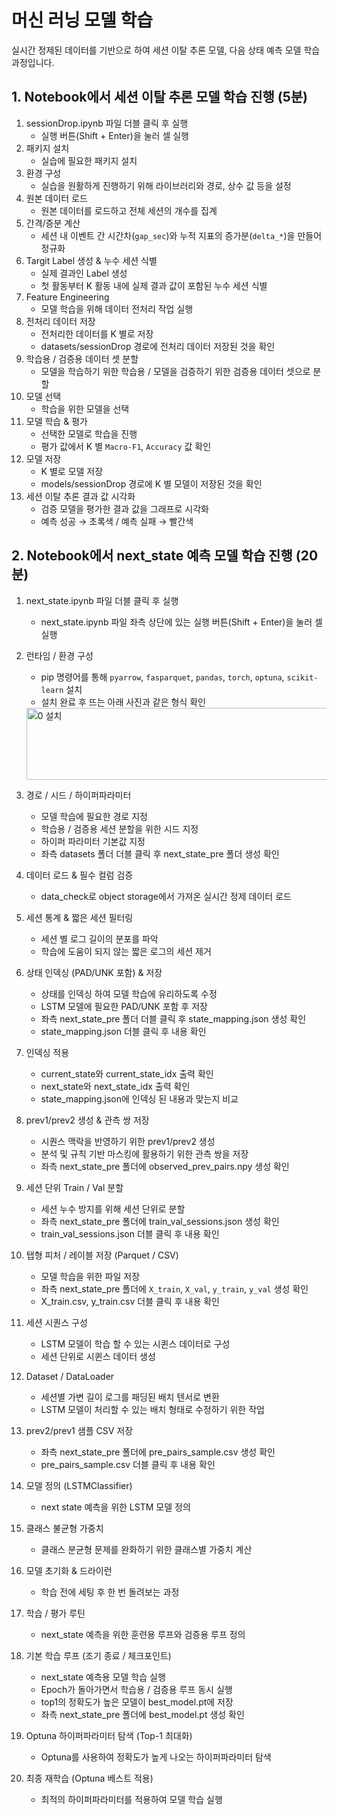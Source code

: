 # 머신 러닝 모델 학습

실시간 정제된 데이터를 기반으로 하여 세션 이탈 추론 모델, 다음 상태 예측 모델 학습 과정입니다.

## 1. Notebook에서 세션 이탈 추론 모델 학습 진행 (5분)

1. sessionDrop.ipynb 파일 더블 클릭 후 실행
    - 실행 버튼(Shift + Enter)을 눌러 셀 실행
2. 패키지 설치
    - 실습에 필요한 패키지 설치
3. 환경 구성
    - 실습을 원활하게 진행하기 위해 라이브러리와 경로, 상수 값 등을 설정
4. 원본 데이터 로드
    - 원본 데이터를 로드하고 전체 세션의 개수를 집계
5. 간격/증분 계산
    - 세션 내 이벤트 간 시간차(`gap_sec`)와 누적 지표의 증가분(`delta_*`)을 만들어 정규화
6. Targit Label 생성 & 누수 세션 식별
    - 실제 결과인 Label 생성
    - 첫 활동부터 K 활동 내에 실제 결과 값이 포함된 누수 세션 식별
7. Feature Engineering
    - 모델 학습을 위해 데이터 전처리 작업 실행
8. 전처리 데이터 저장
    - 전처리한 데이터를 K 별로 저장
    - datasets/sessionDrop 경로에 전처리 데이터 저장된 것을 확인
9. 학습용 / 검증용 데이터 셋 분할
    - 모델을 학습하기 위한 학습용 / 모델을 검증하기 위한 검증용 데이터 셋으로 분할
10. 모델 선택
    - 학습을 위한  모델을 선택
11. 모델 학습 & 평가
    - 선택한 모델로 학습을 진행
    - 평가 값에서 K 별 `Macro-F1`, `Accuracy` 값 확인
12. 모델 저장
    - K 별로 모델 저장
    - models/sessionDrop 경로에 K 별 모델이 저장된 것을 확인
13. 세션 이탈 추론 결과 값 시각화
    - 검증 모델을 평가한 결과 값을 그래프로 시각화
    - 예측 성공 → 초록색 / 예측 실패 → 빨간색


## 2. Notebook에서 next_state 예측 모델 학습 진행 (20분)

1. next_state.ipynb 파일 더블 클릭 후 실행

    - next_state.ipynb 파일 좌측 상단에 있는 실행 버튼(Shift + Enter)을 눌러 셀 실행

2. 런타임 / 환경 구성

    - pip 명령어를 통해 `pyarrow`, `fasparquet`, `pandas`, `torch`, `optuna`, `scikit-learn` 설치
    - 설치 완료 후 뜨는 아래 사진과 같은 형식 확인

    <img width="1359" height="115" alt="0 설치" src="https://github.com/user-attachments/assets/c3c0e4b8-112c-4218-b089-5c8ae3bf9813" />

3. 경로 / 시드 / 하이퍼파라미터

    - 모델 학습에 필요한 경로 지정
    - 학습용 / 검증용 세션 분할을 위한 시드 지정
    - 하이퍼 파라미터 기본값 지정
    - 좌측 datasets 폴더 더블 클릭 후 next_state_pre 폴더 생성 확인

4. 데이터 로드 & 필수 컬럼 검증

    - data_check로 object storage에서 가져온 실시간 정제 데이터 로드

5. 세션 통계 & 짧은 세션 필터링

    - 세션 별 로그 길이의 분포를 파악
    - 학습에 도움이 되지 않는 짧은 로그의 세션 제거

6. 상태 인덱싱 (PAD/UNK 포함) & 저장

    - 상태를 인덱싱 하여 모델 학습에 유리하도록 수정
    - LSTM 모델에 필요한 PAD/UNK 포함 후 저장
    - 좌측 next_state_pre 폴더 더블 클릭 후 state_mapping.json 생성 확인
    - state_mapping.json 더블 클릭 후 내용 확인

7. 인덱싱 적용

    - current_state와 current_state_idx 출력 확인
    - next_state와 next_state_idx 출력 확인
    - state_mapping.json에 인덱싱 된 내용과 맞는지 비교

8. prev1/prev2 생성 & 관측 쌍 저장

    - 시퀀스 맥락을 반영하기 위한 prev1/prev2 생성
    - 분석 및 규칙 기반 마스킹에 활용하기 위한 관측 쌍을 저장
    - 좌측 next_state_pre 폴더에 observed_prev_pairs.npy 생성 확인

9. 세션 단위 Train / Val 분할

    - 세션 누수 방지를 위해 세션 단위로 분할
    - 좌측 next_state_pre 폴더에 train_val_sessions.json 생성 확인
    - train_val_sessions.json 더블 클릭 후 내용 확인

10. 탭형 피처 / 레이블 저장 (Parquet / CSV)

    - 모델 학습을 위한 파일 저장
    - 좌측 next_state_pre 폴더에 `X_train`, `X_val`, `y_train`, `y_val` 생성 확인
    - X_train.csv, y_train.csv 더블 클릭 후 내용 확인

11. 세션 시퀀스 구성

    - LSTM 모델이 학습 할 수 있는 시퀸스 데이터로 구성
    - 세션 단위로 시퀸스 데이터 생성

12. Dataset / DataLoader

    - 세션별 가변 길이 로그를 패딩된 배치 텐서로 변환
    - LSTM 모델이 처리할 수 있는 배치 형태로 수정하기 위한 작업

13. prev2/prev1 샘플 CSV 저장

    - 좌측 next_state_pre 폴더에 pre_pairs_sample.csv 생성 확인
    - pre_pairs_sample.csv 더블 클릭 후 내용 확인

14. 모델 정의 (LSTMClassifier)

    - next state 예측을 위한 LSTM 모델 정의

15. 클래스 불균형 가중치

    - 클래스 분균형 문제를 완화하기 위한 클래스별 가중치 계산

16. 모델 초기화 & 드라이런

    - 학습 전에 세팅 후 한 번 돌려보는 과정

17. 학습 / 평가 루틴

    - next_state 예측을 위한 훈련용 루프와 검증용 루프 정의

18. 기본 학습 루프 (조기 종료 / 체크포인트)

    - next_state 예측용 모델 학습 실행
    - Epoch가 돌아가면서 학습용 / 검증용 루프 동시 실행
    - top1의 정확도가 높은 모델이 best_model.pt에 저장
    - 좌측 next_state_pre 폴더에 best_model.pt 생성 확인

19. Optuna 하이퍼파라미터 탐색 (Top-1 최대화)

    - Optuna를 사용하여 정확도가 높게 나오는 하이퍼파라미터 탐색

20. 최종 재학습 (Optuna 베스트 적용)

    - 최적의 하이퍼파라미터를 적용하여 모델 학습 실행

